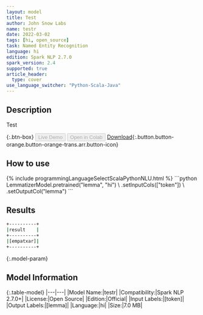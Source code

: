 ```yaml
---
layout: model
title: Test
author: John Snow Labs
name: testr
date: 2022-03-02
tags: [hi, open_source]
task: Named Entity Recognition
language: hi
edition: Spark NLP 2.7.0
spark_version: 2.4
supported: true
article_header:
  type: cover
use_language_switcher: "Python-Scala-Java"
---
```


## Description

Test

{:.btn-box}
<button class="button button-orange" disabled>Live Demo</button>
<button class="button button-orange" disabled>Open in Colab</button>
[Download](https://s3.amazonaws.com/auxdata.johnsnowlabs.com/public/models/testr_hi_2.7.0_2.4_1646234978241.zip){:.button.button-orange.button-orange-trans.arr.button-icon}

## How to use



<div class="tabs-box" markdown="1">
{% include programmingLanguageSelectScalaPythonNLU.html %}
```python
LemmatizerModel.pretrained("lemma", "hi") \
        .setInputCols(["token"]) \
        .setOutputCol("lemma")
```

</div>

## Results

```bash
+----------+
|result    |
+----------+
|[empatxar]|
+----------+

```

{:.model-param}
## Model Information

{:.table-model}
|---|---|
|Model Name:|testr|
|Compatibility:|Spark NLP 2.7.0+|
|License:|Open Source|
|Edition:|Official|
|Input Labels:|[token]|
|Output Labels:|[lemma]|
|Language:|hi|
|Size:|7.0 MB|
